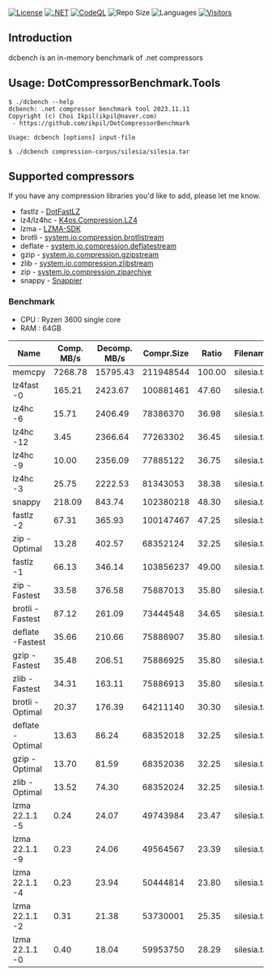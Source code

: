[![License](https://img.shields.io/badge/License-MIT-blue.svg)](https://opensource.org/licenses/MIT)
[![.NET](https://github.com/ikpil/DotCompressorBenchmark/actions/workflows/dotnet.yml/badge.svg)](https://github.com/ikpil/DotCompressorBenchmark/actions/workflows/dotnet.yml)
[![CodeQL](https://github.com/ikpil/DotCompressorBenchmark/actions/workflows/codeql.yml/badge.svg)](https://github.com/ikpil/DotCompressorBenchmark/actions/workflows/codeql.yml)
![Repo Size](https://img.shields.io/github/repo-size/ikpil/DotCompressorBenchmark.svg?colorB=lightgray)
![Languages](https://img.shields.io/github/languages/top/ikpil/DotCompressorBenchmark)
[![Visitors](https://api.visitorbadge.io/api/daily?path=https%3A%2F%2Fgithub.com%2Fikpil%2FDotCompressorBenchmark&countColor=%23263759&style=flat-square)](https://visitorbadge.io/status?path=https%3A%2F%2Fgithub.com%2Fikpil%2FDotCompressorBenchmark)

## Introduction 
dcbench is an in-memory benchmark of .net compressors

## Usage: DotCompressorBenchmark.Tools
```shell
$ ./dcbench --help
dcbench: .net compressor benchmark tool 2023.11.11
Copyright (c) Choi Ikpil(ikpil@naver.com)
 - https://github.com/ikpil/DotCompressorBenchmark

Usage: dcbench [options] input-file

$ ./dcbench compression-corpus/silesia/silesia.tar
```

## Supported compressors
If you have any compression libraries you'd like to add, please let me know.

- fastlz - [DotFastLZ](https://github.com/ikpil/DotFastLZ)
- lz4/lz4hc - [K4os.Compression.LZ4](https://github.com/MiloszKrajewski/K4os.Compression.LZ4)
- lzma - [LZMA-SDK](https://github.com/monemihir/LZMA-SDK)
- brotli - [system.io.compression.brotlistream](https://learn.microsoft.com/en-us/dotnet/api/system.io.compression.brotlistream)
- deflate - [system.io.compression.deflatestream](https://learn.microsoft.com/en-us/dotnet/api/system.io.compression.deflatestream)
- gzip - [system.io.compression.gzipstream](https://learn.microsoft.com/en-us/dotnet/api/system.io.compression.gzipstream)
- zlib - [system.io.compression.zlibstream](https://learn.microsoft.com/en-us/dotnet/api/system.io.compression.zlibstream)
- zip - [system.io.compression.ziparchive](https://learn.microsoft.com/en-us/dotnet/api/system.io.compression.ziparchive)
- snappy - [Snappier](https://github.com/brantburnett/Snappier)

### Benchmark
- CPU : Ryzen 3600 single core
- RAM : 64GB

| Name             | Comp. MB/s | Decomp. MB/s | Compr.Size | Ratio   | Filename    | File size |
|------------------|------------|--------------|------------|---------|-------------|-----------|
| memcpy           | 7268.78    | 15795.43     | 211948544  | 100.00  | silesia.tar | 211948544 |
| lz4fast -0       | 165.21     | 2423.67      | 100881461  | 47.60   | silesia.tar | 211948544 |
| lz4hc -6         | 15.71      | 2406.49      | 78386370   | 36.98   | silesia.tar | 211948544 |
| lz4hc -12        | 3.45       | 2366.64      | 77263302   | 36.45   | silesia.tar | 211948544 |
| lz4hc -9         | 10.00      | 2356.09      | 77885122   | 36.75   | silesia.tar | 211948544 |
| lz4hc -3         | 25.75      | 2222.53      | 81343053   | 38.38   | silesia.tar | 211948544 |
| snappy           | 218.09     | 843.74       | 102380218  | 48.30   | silesia.tar | 211948544 |
| fastlz -2        | 67.31      | 365.93       | 100147467  | 47.25   | silesia.tar | 211948544 |
| zip -Optimal     | 13.28      | 402.57       | 68352124   | 32.25   | silesia.tar | 211948544 |
| fastlz -1        | 66.13      | 346.14       | 103856237  | 49.00   | silesia.tar | 211948544 |
| zip -Fastest     | 33.58      | 376.58       | 75887013   | 35.80   | silesia.tar | 211948544 |
| brotli -Fastest  | 87.12      | 261.09       | 73444548   | 34.65   | silesia.tar | 211948544 |
| deflate -Fastest | 35.66      | 210.66       | 75886907   | 35.80   | silesia.tar | 211948544 |
| gzip -Fastest    | 35.48      | 206.51       | 75886925   | 35.80   | silesia.tar | 211948544 |
| zlib -Fastest    | 34.31      | 163.11       | 75886913   | 35.80   | silesia.tar | 211948544 |
| brotli -Optimal  | 20.37      | 176.39       | 64211140   | 30.30   | silesia.tar | 211948544 |
| deflate -Optimal | 13.63      | 86.24        | 68352018   | 32.25   | silesia.tar | 211948544 |
| gzip -Optimal    | 13.70      | 81.59        | 68352036   | 32.25   | silesia.tar | 211948544 |
| zlib -Optimal    | 13.52      | 74.30        | 68352024   | 32.25   | silesia.tar | 211948544 |
| lzma 22.1.1 -5   | 0.24       | 24.07        | 49743984   | 23.47   | silesia.tar | 211948544 |
| lzma 22.1.1 -9   | 0.23       | 24.06        | 49564567   | 23.39   | silesia.tar | 211948544 |
| lzma 22.1.1 -4   | 0.23       | 23.94        | 50444814   | 23.80   | silesia.tar | 211948544 |
| lzma 22.1.1 -2   | 0.31       | 21.38        | 53730001   | 25.35   | silesia.tar | 211948544 |
| lzma 22.1.1 -0   | 0.40       | 18.04        | 59953750   | 28.29   | silesia.tar | 211948544 |


